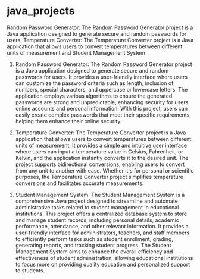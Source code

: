 # java_projects
Random Password Generator: The Random Password Generator project is a Java application designed to generate secure and random passwords for users, Temperature Converter: The Temperature Converter project is a Java application that allows users to convert temperatures between different units of measurement and Student Management System
1) Random Password Generator:
The Random Password Generator project is a Java application designed to generate secure and random passwords for users. It provides a user-friendly interface where users can customize the password criteria such as length, inclusion of numbers, special characters, and uppercase or lowercase letters. The application employs various algorithms to ensure the generated passwords are strong and unpredictable, enhancing security for users' online accounts and personal information. With this project, users can easily create complex passwords that meet their specific requirements, helping them enhance their online security.

2) Temperature Converter:
The Temperature Converter project is a Java application that allows users to convert temperatures between different units of measurement. It provides a simple and intuitive user interface where users can input a temperature value in Celsius, Fahrenheit, or Kelvin, and the application instantly converts it to the desired unit. The project supports bidirectional conversions, enabling users to convert from any unit to another with ease. Whether it's for personal or scientific purposes, the Temperature Converter project simplifies temperature conversions and facilitates accurate measurements.

3) Student Management System:
The Student Management System is a comprehensive Java project designed to streamline and automate administrative tasks related to student management in educational institutions. This project offers a centralized database system to store and manage student records, including personal details, academic performance, attendance, and other relevant information. It provides a user-friendly interface for administrators, teachers, and staff members to efficiently perform tasks such as student enrollment, grading, generating reports, and tracking student progress. The Student Management System aims to enhance the overall efficiency and effectiveness of student administration, allowing educational institutions to focus more on providing quality education and personalized support to students.
